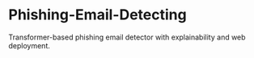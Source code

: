 # Phishing-Email-Detecting
Transformer-based phishing email detector with explainability and web deployment.
